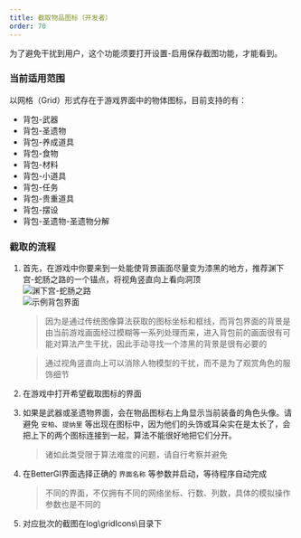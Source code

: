 ```yaml
---
title: 截取物品图标（开发者）
order: 70
---
```


为了避免干扰到用户，这个功能须要打开设置-启用保存截图功能，才能看到。

### 当前适用范围

以网格（Grid）形式存在于游戏界面中的物体图标，目前支持的有：  

* 背包-武器
* 背包-圣遗物
* 背包-养成道具
* 背包-食物
* 背包-材料
* 背包-小道具
* 背包-任务
* 背包-贵重道具
* 背包-摆设
* 背包-圣遗物-圣遗物分解

### 截取的流程

1. 首先，在游戏中你要来到一处能使背景画面尽量变为漆黑的地方，推荐渊下宫-蛇肠之路的一个锚点，将视角竖直向上看向洞顶  
   ![渊下宫-蛇肠之路](https://img.alicdn.com/imgextra/i4/2042484851/O1CN01pEysBt1lhoOQUrlXc_!!2042484851.jpg)  
   ![示例背包界面](https://img.alicdn.com/imgextra/i2/2042484851/O1CN01KiafCN1lhoOJFlWEq_!!2042484851.png)  
   > 因为是通过传统图像算法获取的图标坐标和框线，而背包界面的背景是由当前游戏画面经过模糊等一系列处理而来，进入背包前的画面很有可能对算法产生干扰，因此手动寻找一个漆黑的背景是很有必要的

   > 通过视角竖直向上可以消除人物模型的干扰，而不是为了观赏角色的服饰细节

2. 在游戏中打开希望截取图标的界面
   
3. 如果是武器或圣遗物界面，会在物品图标右上角显示当前装备的角色头像。请避免 `安柏`、`提纳里` 等出现在图标中，因为他们的头饰或耳朵实在是太长了，会把上下的两个图标连接到一起，算法不能很好地把它们分开。
   > 诸如此类受限于算法难度的问题，请自行考察并避免
   
4. 在BetterGI界面选择正确的 `界面名称` 等参数并启动，等待程序自动完成  
   > 不同的界面，不仅拥有不同的网络坐标、行数、列数，具体的模拟操作参数也是不同的

5. 对应批次的截图在log\gridIcons\目录下

